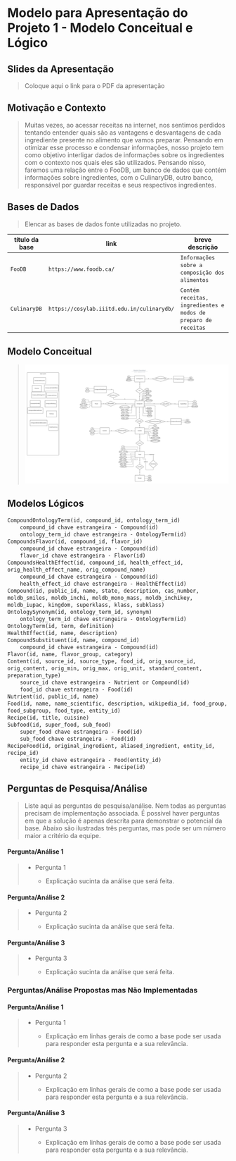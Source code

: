 # Modelo para Apresentação do Projeto 1 - Modelo Conceitual e Lógico

## Slides da Apresentação
> Coloque aqui o link para o PDF da apresentação

## Motivação e Contexto

> Muitas vezes, ao acessar receitas na internet, nos sentimos perdidos tentando entender quais são as vantagens e desvantagens de cada ingrediente presente no alimento que vamos preparar. Pensando em otimizar esse processo e condensar informações, nosso projeto tem como objetivo interligar dados de informações sobre os ingredientes com o contexto nos quais eles são utilizados. Pensando nisso, faremos uma relação entre o FooDB, um banco de dados que contém informações sobre ingredientes, com o CulinaryDB, outro banco, responsável por guardar receitas e seus respectivos ingredientes.

## Bases de Dados
> Elencar as bases de dados fonte utilizadas no projeto.

título da base | link | breve descrição
----- | ----- | -----
`FooDB` | `https://www.foodb.ca/` | `Informações sobre a composição dos alimentos`
`CulinaryDB` | `https://cosylab.iiitd.edu.in/culinarydb/` | `Contém receitas, ingredientes e modos de preparo de receitas`

## Modelo Conceitual

> ![Recipes Analytcs ER](images/er.png)

## Modelos Lógicos

~~~
CompoundOntologyTerm(id, compound_id, ontology_term_id)
    compound_id chave estrangeira - Compound(id)
    ontology_term_id chave estrangeira - OntologyTerm(id)  
CompoundsFlavor(id, compound_id, flavor_id)
    compound_id chave estrangeira - Compound(id)
    flavor_id chave estrangeira - Flavor(id)  
CompoundsHealthEffect(id, compound_id, health_effect_id, orig_health_effect_name, orig_compound_name)
    compound_id chave estrangeira - Compound(id)
    health_effect_id chave estrangeira - HealthEffect(id)  
Compound(id, public_id, name, state, description, cas_number, moldb_smiles, moldb_inchi, moldb_mono_mass, moldb_inchikey, moldb_iupac, kingdom, superklass, klass, subklass)
OntologySynonym(id, ontology_term_id, synonym)
    ontology_term_id chave estrangeira - OntologyTerm(id)
OntologyTerm(id, term, definition)
HealthEffect(id, name, description)
CompoundSubstituent(id, name, compound_id)
    compound_id chave estrangeira - Compound(id)
Flavor(id, name, flavor_group, category)
Content(id, source_id, source_type, food_id, orig_source_id, orig_content, orig_min, orig_max, orig_unit, standard_content, preparation_type)
    source_id chave estrangeira - Nutrient or Compound(id)
    food_id chave estrangeira - Food(id)
Nutrient(id, public_id, name)
Food(id, name, name_scientific, description, wikipedia_id, food_group, food_subgroup, food_type, entity_id)
Recipe(id, title, cuisine)
Subfood(id, super_food, sub_food)
    super_food chave estrangeira - Food(id)
    sub_food chave estrangeira - Food(id)
RecipeFood(id, original_ingredient, aliased_ingredient, entity_id, recipe_id)
    entity_id chave estrangeira - Food(entity_id)
    recipe_id chave estrangeira - Recipe(id)
~~~

## Perguntas de Pesquisa/Análise

> Liste aqui as perguntas de pesquisa/análise. Nem todas as perguntas precisam de implementação associada. É possível haver perguntas em que a solução é apenas descrita para demonstrar o potencial da base. Abaixo são ilustradas três perguntas, mas pode ser um número maior a critério da equipe.
#### Pergunta/Análise 1
> * Pergunta 1
>   
>   * Explicação sucinta da análise que será feita.

#### Pergunta/Análise 2
> * Pergunta 2
>   
>   * Explicação sucinta da análise que será feita.

#### Pergunta/Análise 3
> * Pergunta 3
>   
>   * Explicação sucinta da análise que será feita.

### Perguntas/Análise Propostas mas Não Implementadas

#### Pergunta/Análise 1
> * Pergunta 1
>   
>   * Explicação em linhas gerais de como a base pode ser usada para responder esta pergunta e a sua relevância.

#### Pergunta/Análise 2
> * Pergunta 2
>   
>   * Explicação em linhas gerais de como a base pode ser usada para responder esta pergunta e a sua relevância.

#### Pergunta/Análise 3
> * Pergunta 3
>   
>   * Explicação em linhas gerais de como a base pode ser usada para responder esta pergunta e a sua relevância.
